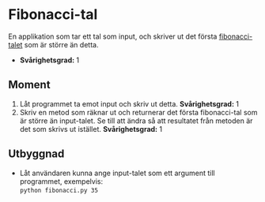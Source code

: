 # Fibonacci-tal

En applikation som tar ett tal som input, och skriver ut det första [fibonacci-talet](http://en.wikipedia.org/wiki/Fibonacci_number) som är större än detta.

- **Svårighetsgrad:** 1

## Moment

1. Låt programmet ta emot input och skriv ut detta. **Svårighetsgrad:** 1
2. Skriv en metod som räknar ut och returnerar det första fibonacci-tal som är större än input-talet. Se till att ändra så att resultatet från metoden är det som skrivs ut istället. **Svårighetsgrad:** 1

## Utbyggnad

- Låt användaren kunna ange input-talet som ett argument till programmet, exempelvis:  
`python fibonacci.py 35`